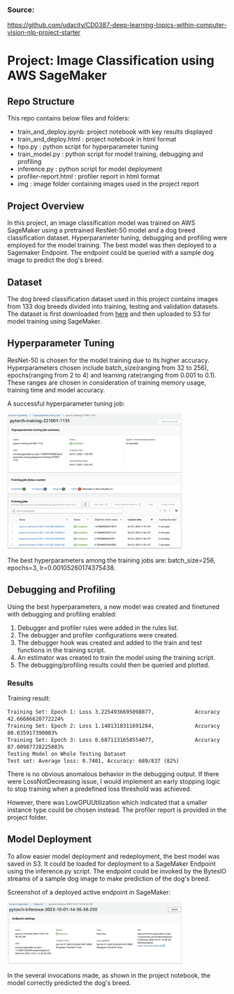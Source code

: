### Source:
https://github.com/udacity/CD0387-deep-learning-topics-within-computer-vision-nlp-project-starter

# Project: Image Classification using AWS SageMaker

## Repo Structure
This repo contains below files and folders:
- train_and_deploy.ipynb: project notebook with key results displayed
- train_and_deploy.html : project notebook in html format
- hpo.py                : python script for hyperparameter tuning
- train_model.py        : python script for model training, debugging and profiling
- inference.py          : python script for model deployment
- profiler-report.html  : profiler report in html format
- img                   : image folder containing images used in the project report

## Project Overview
In this project, an image classification model was trained on AWS SageMaker using a pretrained ResNet-50 model and a dog breed classification dataset. Hyperparameter tuning, debugging and profiling were employed for the model training. The best model was then deployed to a Sagemaker Endpoint. The endpoint could be queried with a sample dog image to predict the dog's breed.

## Dataset
The dog breed classification dataset used in this project contains images from 133 dog breeds divided into training, testing and validation datasets. The dataset is first downloaded from [here](https://s3-us-west-1.amazonaws.com/udacity-aind/dog-project/dogImages.zip) and then uploaded to S3 for model training using SageMaker.

## Hyperparameter Tuning
ResNet-50 is chosen for the model training due to its higher accuracy. Hyperparameters chosen include batch_size(ranging from 32 to 256), epochs(ranging from 2 to 4) and learning rate(ranging from 0.001 to 0.1). These ranges are chosen in consideration of training memory usage, training time and model accuracy.

A successful hyperparameter tuning job:

<img src="img/hpo_1.png" alt="hyperparameter_tunning_job.png" width="400"/>

<img src="img/hpo_2.png" alt="hyperparameter_tunning_job_status.png" width="400"/>

The best hyperparameters among the training jobs are: batch_size=256, epochs=3, lr=0.00105260174375438.


## Debugging and Profiling
Using the best hyperparameters, a new model was created and finetuned with debugging and profiling enabled:
1. Debugger and profiler rules were added in the rules list.
2. The debugger and profiler configurations were created.
3. The debugger hook was created and added to the train and test functions in the training script.
4. An estimator was created to train the model using the training script.
5. The debugging/profiling results could then be queried and plotted.

### Results
Training result:
```
Training Set: Epoch 1: Loss 3.2254936695098877,             Accuracy 42.66686620772224%
Training Set: Epoch 2: Loss 1.1401318311691284,             Accuracy 80.035917390003%
Training Set: Epoch 3: Loss 0.6871131658554077,             Accuracy 87.00987728225083%
Testing Model on Whole Testing Dataset
Test set: Average loss: 0.7401, Accuracy: 689/837 (82%)
```
There is no obvious anomalous behavior in the debugging output. If there were LossNotDecreasing issue, I would implement an early stopping logic to stop training when a predefined loss threshold was achieved.

However, there was LowGPUUtilization which indicated that a smaller instance type could be chosen instead. The profiler report is provided in the project folder.

## Model Deployment
To allow easier model deployment and redeployment, the best model was saved in S3. It could be loaded for deployment to a SageMaker Endpoint using the inference.py script. The endpoint could be invoked by the BytesIO streams of a sample dog image to make prediction of the dog's breed.

Screenshot of a deployed active endpoint in SageMaker:

<img src="img/endpoint.png" alt="endpoint.png" width="400"/>

In the several invocations made, as shown in the project notebook, the model correctly predicted the dog's breed.
